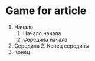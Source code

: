 # Game for article

1. Начало
	1. Начало начала
	2. Середина начала	
2. Середина
	2. Конец середины
3. Конец
